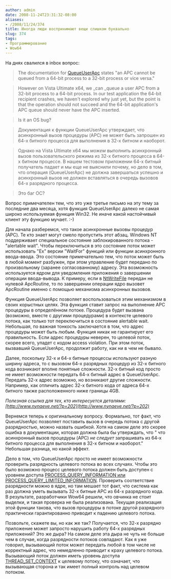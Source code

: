 ```yaml
---
author: admin
date: 2008-11-24T23:31:32-08:00
aliases:
- /2008/11/24/374
title: Иногда люди воспринимают вещи слишком буквально
slug: 374
tags:
- Программирование
- Wow64
---
```


На днях свалился в inbox вопрос:

> The documentation for [QueueUserApc](http://msdn.microsoft.com/en-us/library/ms684954(VS.85).aspx) states "an APC cannot be queued from a 64-bit process to a 32-bit process or vice versa."

> However on Vista Ultimate x64, we _can _queue a user APC from a 32-bit process to a 64-bit process. In our test application the 64-bit recipient crashes, we haven't explored why just yet, but the point is that the operation should not succeed and the 64-bit application's APC queue should never have the APC inserted.

> Is it an OS bug?

> Документация к функции QueueUserApc утверждает, что асинхронный вызов процедуры (APC) не может быть запрошен из 64-х битного процесса для выполнения в 32-х битном и наоборот.

> Однако на Vista Ultimate x64 мы _можем_ выполнить асинхронный вызов пользовательского режима из 32-х битного процесса в 64-х битном процессе. В нашем тестовом приложении 64-х битный получатель падает и мы еще не выяснили почему, но дело в том, что операция (QueueUserApc) не должна завершаться успешно и асинхронный вызов не должен вставляться в очередь вызовов 64-х разрядного процесса.

> Это баг ОС?

Вопрос примечателен тем, что это уже третье письмо на эту тему за последние два месяца, хотя функция QueueUserApc далеко не самая широко используемая функция Win32. Не иначе какой настойчивый клиент эту функцию мучает. :-)

<!--more-->

Для начала разберемся, что такое асинхронные вызовы процедур (APC). Те кто знает могут смело пропустить этот абзац. Windows NT поддерживает специальное состояние заблокированного потока - "alertable wait". Чтобы переключиться в это состояние поток может использовать "Ex" версии "WaitFor" функций или функции асинхронного ввода-ввода. Это состояние примечательно тем, что поток может быть в любой момент разбужен, при этом управление будет передано по произвольному (заранее согласованному) адресу. Эта возможность используется ядром для уведомления приложения о завершении операции ввода-вывода. К примеру, если в [NtWriteFile](http://undocumented.ntinternals.net/UserMode/Undocumented%20Functions/NT%20Objects/File/NtWriteFile.html) передан не нулевой ApcRoutine, то по завершении операции ядро вызовет ApcRoutine именно с помощью механизма асинхронных вызовов.

Функция QueueUserApc позволяет воспользоваться этим механизмом в своих корыстных целях. Эта функция ставит запрос на выполнение APC процедуры в определённом потоке. Процедура будет вызвана (возможно, вместе с другими процедурами) в контексте целевого потока, как только тот переключиться в состояние alertable wait. Небольшая, по важная тонкость заключается в том, что адрес процедуры может быть любым. Функция никак не гарантирует его правильность. Если адрес процедуры неверен, то целевой поток, скорее всего, упадет с кодом access violation. При этом поток, вызвавший QueueUserApc, продолжит работу, как ни в чем не бывало.

Далее, поскольку 32-х и 64-х битные процессы используют разную ширину адреса, то с вызовом 64-х разрядных процедур из 32-х битного кода возникают вполне понятные сложности. 32-х битный код просто не имеет возможности передать 64-х битный адрес в QueueUserApc. Передать 32-х адрес возможно, но возникают другие сложности. Например, как отличить адрес 32-х битного кода от адреса 64-х битного также расположенного ниже границы 4GB. 

_Полезная ссылка для тех, кто интересуется деталями: [http://www.nynaeve.net/?p=202](http://www.nynaeve.net/?p=202)_

Вернемся теперь к оригинальному вопросу. Формально, тот факт, что QueueUserApc позволяет поставить вызов в очередь потока с другой разрядностью, можно назвать ошибкой. Хотя на самом деле это скорее ошибка в документации, которая должна была бы утверждать, что " что асинхронный вызов процедуры (APC) _не следует_ запрашивать из 64-х битного процесса для выполнения в 32-х битном и наоборот." Небольшая разница, но какой эффект.

Дело в том, что QueueUserApc просто не имеет возможности проверить разрядность целевого потока во всех случаях. Чтобы это было возможно процесс целевого потока должен быть доступен с уровнем доступа [PROCESS_QUERY_INFORMATION или PROCESS_QUERY_LIMITED_INFORMATION](http://msdn.microsoft.com/en-us/library/ms684880(VS.85).aspx). Проверить соответствие разрядности можно в ядре, но там мешает тот факт, что система как раз должна уметь вызывать 32-х битные APC из 64-х разрядного кода. В результате, разработчики Wow64 решили, что овчинка не стоит выделки, и такая проверка не была реализована. Текущая реализация этой функции такова, что вызов процедуры в потоке другой разрядного практически гарантированно приводит к падению целевого потока.

Позвольте, скажете вы, но как же так? Получается, что 32-х разрядно приложение может запросто нарушить работу 64-х разрядных приложений? Это же дыра? На самом деле эта дыра не чуть не больше чем в случае, когда разрядности потоков совпадают. Как я уже говорил, вызывающий поток может передать любой в том числе не корректный адрес, что немедленно приводит к краху целевого потока. Вызывающий поток должен иметь уровень доступа [THREAD_SET_CONTEXT](http://msdn.microsoft.com/en-us/library/ms686769(VS.85).aspx) к целевому потоку, что означает, что вызывающая сторона и так имеет полный контроль над целевом потоком.
